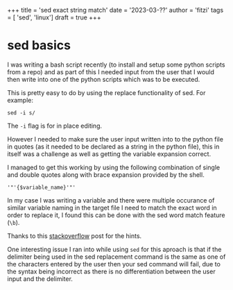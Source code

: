 +++
title = 'sed exact string match'
date = '2023-03-??'
author = 'fitzi'
tags = [ 'sed', 'linux']
draft = true
+++


# sed basics

I was writing a bash script recently (to install and setup some python scripts from a repo) and as part of this I needed input from the user that I would then write into one of the python scripts which was to be executed.

This is pretty easy to do by using the replace functionality of sed.  For example:

```
sed -i s/
```

The ```-i``` flag is for in place editing.

However I needed to make sure the user input written into to the python file in quotes (as it needed to be declared as a string in the python file), this in itself was a challenge as well as getting the variable expansion correct.

I managed to get this working by using the following combination of single and double quotes along with brace expansion provided by the shell.

```
'"'{$variable_name}'"'
```

In my case I was writing a variable and there were multiple occurance of similar variable naming in the target file I need to match the exact word in order to replace it, I found this can be done with the sed word match feature (`\b`).

Thanks to this [stackoverflow](https://stackoverflow.com/questions/17272968/escaping-characters-in-variables-inside-sed-expression) post for the hints.


One interesting issue I ran into while using `sed` for this aproach is that if the delimiter being used in the sed replacement command is the same as one of the characters entered by the user then your sed command will fail, due to the syntax being incorrect as there is no differentiation between the user input and the delimiter.

